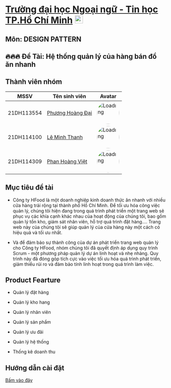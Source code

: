 # [Trường đại học Ngoại ngữ - Tin học TP.Hồ Chí Minh](https://huflit.edu.vn/) <img src="https://cdn.haitrieu.com/wp-content/uploads/2021/09/Logo-DH-Ngoai-Ngu-Tin-Hoc-HUFLIT.png" alt="Loading" width="25"/>

## Môn: DESIGN PATTERN

## 🔥🔥🔥 Đề Tài: Hệ thống quản lý của hàng bán đồ ăn nhanh

## Thành viên nhóm
| MSSV | Tên sinh viên | Avatar|
|-----------|--|--|
| 21DH113554  | [ Phương Hoàng Đại ](https://github.com/HarryWarre) | <img src="https://leplateau.edu.vn/wp-content/uploads/2023/10/anh-buon-den-1.jpg" alt="Loading" width="70" style="border-radius: 50%; "/> 
| 21DH114100  | [ Lê Minh Thanh ](https://github.com/Thanh203) | <img src="https://avatars.githubusercontent.com/u/93022660?v=4" alt="Loading" width="70" style="border-radius: 50%; "/> |
| 21DH114309  | [ Phan Hoàng Việt ](https://github.com/HarryWarre) | <img src="https://avatars.githubusercontent.com/u/104362155?v=4" alt="Loading" width="70" style="border-radius: 50%; "/> |

## Mục tiêu đề tài
- Công ty HFood là một doanh nghiệp kinh doanh thức ăn nhanh với nhiều cửa hàng trải rộng tại thành phố Hồ Chí Minh. Để tối ưu hóa công việc quản lý, chúng tôi hiện đang trong quá trình phát triển một trang web sẽ phục vụ các khía cạnh khác nhau của hoạt động của chúng tôi, bao gồm quản lý tồn kho, giám sát nhân viên, hỗ trợ quá trình đặt hàng…. Trang web này của chúng tôi sẽ giúp quản lý của cửa hàng này một cách có hiệu quả và tối ưu nhất.

- Và để đảm bảo sự thành công của dự án phát triển trang web quản lý cho Công ty HFood, nhóm chúng tôi đã quyết định áp dụng quy trình Scrum - một phương pháp quản lý dự án linh hoạt và nhẹ nhàng. Quy trình này đã đóng góp tích cực vào việc tối ưu hóa quá trình phát triển, giảm thiểu rủi ro và đảm bảo tính linh hoạt trong quá trình làm việc.

## Product Fearture
- Quản lý đặt hàng

- Quản lý kho hang

- Quản lý nhân viên

- Quản lý sản phẩm

- Quản lý ưu đãi

- Quản lý hệ thống

- Thống kê doanh thu
## Hướng dẫn cài đặt 
[ Bấm vào đây ](https://sthuflitedu-my.sharepoint.com/:w:/g/personal/21dh114100_st_huflit_edu_vn/EVw02Gb1NGpKm3hpqkx0S9kBORLnt7qoXHe5aTTZCq0iqw?e=1LUT1f)


